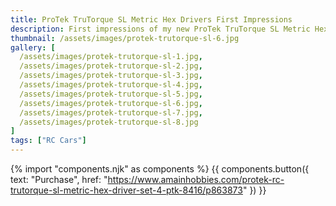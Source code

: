 ```yaml
---
title: ProTek TruTorque SL Metric Hex Drivers First Impressions
description: First impressions of my new ProTek TruTorque SL Metric Hex Drivers.
thumbnail: /assets/images/protek-trutorque-sl-6.jpg
gallery: [
  /assets/images/protek-trutorque-sl-1.jpg,
  /assets/images/protek-trutorque-sl-2.jpg,
  /assets/images/protek-trutorque-sl-3.jpg,
  /assets/images/protek-trutorque-sl-4.jpg,
  /assets/images/protek-trutorque-sl-5.jpg,
  /assets/images/protek-trutorque-sl-6.jpg,
  /assets/images/protek-trutorque-sl-7.jpg,
  /assets/images/protek-trutorque-sl-8.jpg
]
tags: ["RC Cars"]
---
```

{% import "components.njk" as components %}
{{ components.button({
  text: "Purchase",
  href: "https://www.amainhobbies.com/protek-rc-trutorque-sl-metric-hex-driver-set-4-ptk-8416/p863873"
}) }}
